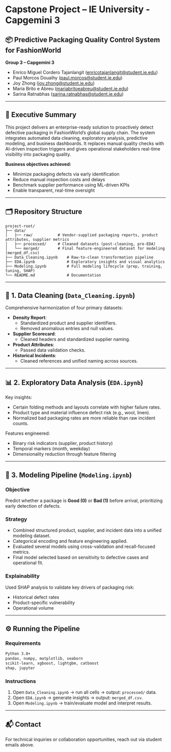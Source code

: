 # Capstone Project – IE University - Capgemini 3 
## 📦 Predictive Packaging Quality Control System for FashionWorld  
**Group 3 – Capgemini 3**  
- Enrico Miguel Cordero Tajanlangit (<enricotajanlangit@student.ie.edu>)  
- Paul Morcos Douaihy (<paul.morcos@student.ie.edu>)  
- Joy Zhong (<joy.zhong@student.ie.edu>)  
- Maria Brito e Abreu (<mariabritoeabreu@student.ie.edu>)  
- Sarina Ratnabhas (<sarina.ratnabhas@student.ie.edu>)  

---

## 📖 Executive Summary

This project delivers an enterprise-ready solution to proactively detect defective packaging in FashionWorld’s global supply chain. The system integrates automated data cleaning, exploratory analysis, predictive modeling, and business dashboards. It replaces manual quality checks with AI-driven inspection triggers and gives operational stakeholders real-time visibility into packaging quality.

**Business objectives achieved:**
- Minimize packaging defects via early identification
- Reduce manual inspection costs and delays
- Benchmark supplier performance using ML-driven KPIs
- Enable transparent, real-time oversight

---

## 🗂️ Repository Structure

```
project-root/
├── data/
│   ├── raw/           # Vendor-supplied packaging reports, product attributes, supplier metrics
│   ├── processed/     # Cleaned datasets (post-cleaning, pre-EDA)
│   └── merged/        # Final feature-engineered dataset for modeling (merged_df.csv)
├── Data_Cleaning.ipynb    # Raw-to-clean transformation pipeline
├── EDA.ipynb              # Exploratory insights and visual analytics
├── Modeling.ipynb         # Full modeling lifecycle (prep, training, tuning, SHAP)
└── README.md              # Documentation
```

---

## 🧹 1. Data Cleaning (`Data_Cleaning.ipynb`)

Comprehensive harmonization of four primary datasets:
- **Density Report**:
  - Standardized product and supplier identifiers.
  - Removed anomalous entries and null values.
- **Supplier Scorecard**:
  - Cleaned headers and standardized supplier naming.
- **Product Attributes**:
  - Passed data validation checks.
- **Historical Incidents**:
  - Cleaned references and unified naming across sources.

---

## 📊 2. Exploratory Data Analysis (`EDA.ipynb`)

Key insights:
- Certain folding methods and layouts correlate with higher failure rates.
- Product type and material influence defect risk (e.g., wool, linen).
- Normalized bad packaging rates are more reliable than raw incident counts.

Features engineered:
- Binary risk indicators (supplier, product history)
- Temporal markers (month, weekday)
- Dimensionality reduction through feature filtering

---

## 🤖 3. Modeling Pipeline (`Modeling.ipynb`)

### Objective
Predict whether a package is **Good (0)** or **Bad (1)** before arrival, prioritizing early detection of defects.

### Strategy
- Combined structured product, supplier, and incident data into a unified modeling dataset.
- Categorical encoding and feature engineering applied.
- Evaluated several models using cross-validation and recall-focused metrics.
- Final model selected based on sensitivity to defective cases and operational fit.

### Explainability
Used SHAP analysis to validate key drivers of packaging risk:
- Historical defect rates
- Product-specific vulnerability
- Operational volume

---

## ⚙️ Running the Pipeline

### Requirements
```bash
Python 3.8+
pandas, numpy, matplotlib, seaborn
scikit-learn, xgboost, lightgbm, catboost
shap, jupyter
```

### Instructions
1. Open `Data_Cleaning.ipynb` → run all cells → output: `processed/` data.
2. Open `EDA.ipynb` → generate insights → output: `merged_df.csv`.
3. Open `Modeling.ipynb` → train/evaluate model and interpret results.

---

## 📬 Contact

For technical inquiries or collaboration opportunities, reach out via student emails above.
